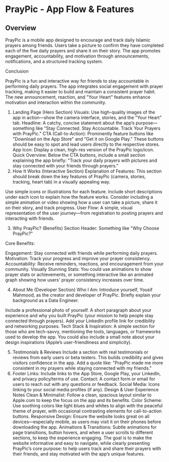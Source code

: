 # PrayPic - App Flow & Features

## Overview

PrayPic is a mobile app designed to encourage and track daily Islamic prayers among friends. Users take a picture to confirm they have completed each of the five daily prayers and share it on their story. The app promotes engagement, accountability, and motivation through announcements, notifications, and a structured tracking system.

Conclusion

PrayPic is a fun and interactive way for friends to stay accountable in performing daily prayers. The app integrates social engagement with prayer tracking, making it easier to build and maintain a consistent prayer habit. The new announcement, reaction, and "Your Heart" features enhance motivation and interaction within the community.

1. Landing Page (Hero Section)
Visuals: Use high-quality images of the app in action—show the camera interface, stories, and the "Your Heart" tab.
Headline: A catchy, concise statement about the app’s purpose—something like "Stay Connected. Stay Accountable. Track Your Prayers with PrayPic."
CTA (Call-to-Action): Prominently feature buttons like "Download on the App Store" and "Get it on Google Play." These buttons should be easy to spot and lead users directly to the respective stores.
App Icon: Display a clean, high-res version of the PrayPic logo/icon.
Quick Overview: Below the CTA buttons, include a small section explaining the app briefly: "Track your daily prayers with pictures and stay connected with your friends through prayers."
2. How It Works (Interactive Section)
Explanation of Features: This section should break down the key features of PrayPic (camera, stories, tracking, heart tab) in a visually appealing way.

Use simple icons or illustrations for each feature.
Include short descriptions under each icon to explain how the feature works.
Consider including a simple animation or video showing how a user can take a picture, share it on their story, and track progress.
User Flow: A simple, visual representation of the user journey—from registration to posting prayers and interacting with friends.

3. Why PrayPic? (Benefits)
Section Header: Something like "Why Choose PrayPic?"

Core Benefits:

Engagement: Stay connected with friends while performing daily prayers.
Motivation: Track your progress and improve your prayer consistency.
Accountability: Receive reminders, reactions, and encouragement from your community.
Visually Stunning Stats: You could use animations to show prayer stats or achievements, or something interactive like an animated graph showing how users' prayer consistency increases over time.

4. About Me (Developer Section)
Who I Am: Introduce yourself, Yousif Mahmood, as the creator and developer of PrayPic. Briefly explain your background as a Data Engineer.

Include a professional photo of yourself.
A short paragraph about your experience and why you built PrayPic (your mission to help people stay connected through prayers).
Add your LinkedIn profile link for credibility and networking purposes.
Tech Stack & Inspiration: A simple section for those who are tech-savvy, mentioning the tools, languages, or frameworks used to develop the app. You could also include a small note about your design inspirations (Apple’s user-friendliness and simplicity).

5. Testimonials & Reviews
Include a section with real testimonials or reviews from early users or beta testers. This builds credibility and gives visitors confidence in the app.
Add a quote like: "PrayPic made me more consistent in my prayers while staying connected with my friends."
6. Footer
Links: Include links to the App Store, Google Play, your LinkedIn, and privacy policy/terms of use.
Contact: A contact form or email for users to reach out with any questions or feedback.
Social Media: Icons linking to your social media profiles (if any).
Design & User Experience Notes
Clean & Minimalist: Follow a clean, spacious layout similar to Apple.com to keep the focus on the app and its benefits.
Color Scheme: Use soothing colors like light blues and whites to align with the peaceful theme of prayer, with occasional contrasting elements for call-to-action buttons.
Responsive Design: Ensure the website looks great on all devices—especially mobile, as users may visit it on their phones before downloading the app.
Animations & Transitions: Subtle animations for page transitions, button hovers, and when a user scrolls to different sections, to keep the experience engaging.
The goal is to make the website informative and easy to navigate, while clearly presenting PrayPic’s core purpose: to help users track and share their prayers with their friends, and stay motivated with the app’s unique features.